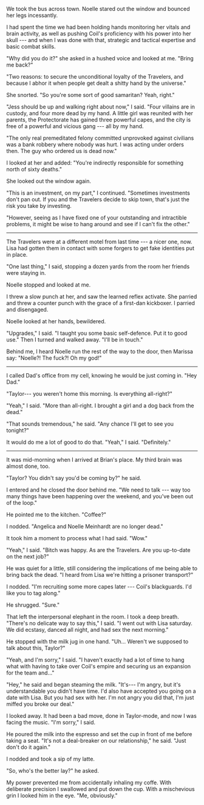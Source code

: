 We took the bus across town. Noelle stared out the window and bounced her legs incessantly.

I had spent the time we had been holding hands monitoring her vitals and brain activity, as
well as pushing Coil's proficiency with his power into her skull --- and when I was done with
that, strategic and tactical expertise and basic combat skills.

"Why did you do it?" she asked in a hushed voice and looked at me. "Bring me back?"

"Two reasons: to secure the unconditional loyalty of the Travelers, and
because I abhor it when people get dealt a shitty hand by the universe."

She snorted. "So you're some sort of good samaritan? Yeah, right."

"Jess should be up and walking right about now," I said. "Four villains are in
custody, and four more dead by my hand. A little girl was reunited with her parents,
the Protectorate has gained three powerful capes, and the city is free of a powerful
and vicious gang --- all by my hand.

"The only real premeditated felony committed unprovoked against civilians was
a bank robbery where nobody was hurt. I was acting under orders then. The guy who
ordered us is dead now."

I looked at her and added:
"You're indirectly responsible for something north of sixty deaths."

She looked out the window again.

"This is an investment, on my part," I continued. "Sometimes investments don't pan out.
If you and the Travelers decide to skip town, that's just the risk you take by investing.

"However, seeing as I have fixed one of your outstanding and intractible problems, it might
be wise to hang around and see if I can't fix the other."

----

The Travelers were at a different motel from last time --- a nicer one, now. Lisa had gotten
them in contact with some forgers to get fake identities put in place.

"One last thing," I said, stopping a dozen yards from the room her friends were staying in.

Noelle stopped and looked at me.

I threw a slow punch at her, and saw the learned reflex activate. She parried and threw a counter
punch with the grace of a first-dan kickboxer. I parried and disengaged.

Noelle looked at her hands, bewildered.

"Upgrades," I said. "I taught you some basic self-defence. Put it to good use."
Then I turned and walked away. "I'll be in touch."

Behind me, I heard Noelle run the rest of the way to the door, then Marissa say: "Noelle?! The fuck?! Oh my god!"

----

I called Dad's office from my cell, knowing he would be just coming in.
"Hey Dad."

"Taylor--- you weren't home this morning. Is everything all-right?"

"Yeah," I said. "More than all-right. I brought a girl and a dog back from the dead."

"That sounds tremendous," he said. "Any chance I'll get to see you tonight?"

It would do me a lot of good to do that. "Yeah," I said. "Definitely."

----

It was mid-morning when I arrived at Brian's place. My third brain was almost done, too.

"Taylor? You didn't say you'd be coming by?" he said.

I entered and he closed the door behind me. "We need to talk --- way too many things have been
happening over the weekend, and you've been out of the loop."

He pointed me to the kitchen. "Coffee?"

I nodded. "Angelica and Noelle Meinhardt are no longer dead."

It took him a moment to process what I had said. "Wow."

"Yeah," I said. "Bitch was happy. As are the Travelers. Are you up-to-date on the next job?"

He was quiet for a little, still considering the implications of me being able to
bring back the dead. "I heard from Lisa we're hitting a prisoner transport?"

I nodded. "I'm recruiting some more capes later --- Coil's blackguards. I'd like you to tag along."

He shrugged. "Sure."

That left the interpersonal elephant in the room. I took a deep breath.
"There's no delicate way to say this," I said. "I went out with Lisa saturday.
We did ecstasy, danced all night, and had sex the next morning."

He stopped with the milk jug in one hand. "Uh... Weren't we supposed to talk about this,
Taylor?"

"Yeah, and I'm sorry," I said. "I haven't exactly had a lot of time to hang what with having
to take over Coil's empire and securing us an expansion for the team and..."

"Hey," he said and began steaming the milk. "It's--- I'm angry, but it's understandable you didn't have time. I'd
also have accepted you going on a date with Lisa. But you had sex with her. I'm not angry you did that, I'm just miffed
you broke our deal."

I looked away. It had been a bad move, done in Taylor-mode, and now I was facing the music. "I'm sorry," I said.

He poured the milk into the espresso and set the cup in front of me before taking a seat.
"It's not a deal-breaker on our relationship," he said. "Just don't do it again."

I nodded and took a sip of my latte.

"So, who's the better lay?" he asked.

My power prevented me from accidentally inhaling my coffe. With deliberate precision I swallowed and put down the
cup. With a mischevious grin I looked him in the eye. "Me, obviously."

